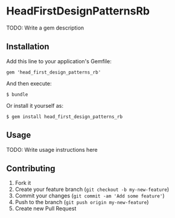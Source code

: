 # HeadFirstDesignPatternsRb

TODO: Write a gem description

## Installation

Add this line to your application's Gemfile:

    gem 'head_first_design_patterns_rb'

And then execute:

    $ bundle

Or install it yourself as:

    $ gem install head_first_design_patterns_rb

## Usage

TODO: Write usage instructions here

## Contributing

1. Fork it
2. Create your feature branch (`git checkout -b my-new-feature`)
3. Commit your changes (`git commit -am 'Add some feature'`)
4. Push to the branch (`git push origin my-new-feature`)
5. Create new Pull Request
